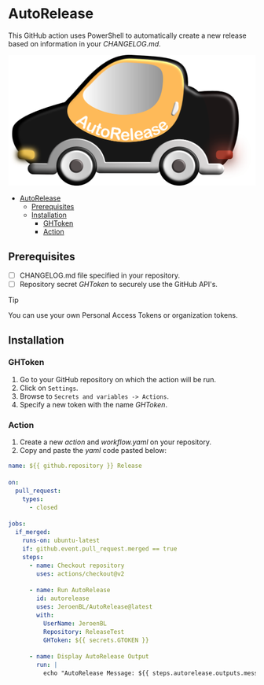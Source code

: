 # AutoRelease

This GitHub action uses PowerShell to automatically create a new release based on information in your _CHANGELOG.md_.

<p align="center">
  <img src="./logo.png">
</p>

- [AutoRelease](#autorelease)
  - [Prerequisites](#prerequisites)
  - [Installation](#installation)
    - [GHToken](#ghtoken)
    - [Action](#action)

## Prerequisites

- [ ] CHANGELOG.md file specified in your repository.
- [ ] Repository secret _GHToken_ to securely use the GitHub API's.

> [!TIP]
> You can use your own Personal Access Tokens or organization tokens.

## Installation

### GHToken

1. Go to your GitHub repository on which the action will be run.
2. Click on `Settings`.
3. Browse to `Secrets and variables -> Actions`.
4. Specify a new token with the name _GHToken_.

### Action

1. Create a new _action_ and _workflow.yaml_ on your repository.
2. Copy and paste the _yaml_ code pasted below:
```yaml
name: ${{ github.repository }} Release

on:
  pull_request:
    types:
      - closed

jobs:
  if_merged:
    runs-on: ubuntu-latest
    if: github.event.pull_request.merged == true
    steps:
      - name: Checkout repository
        uses: actions/checkout@v2

      - name: Run AutoRelease
        id: autorelease
        uses: JeroenBL/AutoRelease@latest
        with:
          UserName: JeroenBL
          Repository: ReleaseTest
          GHToken: ${{ secrets.GTOKEN }} 

      - name: Display AutoRelease Output
        run: |
          echo "AutoRelease Message: ${{ steps.autorelease.outputs.message }}"
```
